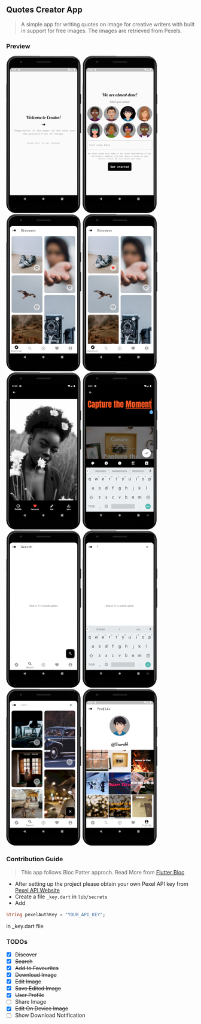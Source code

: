 ## Quotes Creator App
> A simple app for writing quotes on image for creative writers with built in support for free images. The images are retrieved from Pexels.

### Preview

<img src="screenshots/intro.PNG" width="200" />
<img src="screenshots/avatar.PNG" width="200" />
<img src="screenshots/discover.PNG" width="200" />
<img src="screenshots/liked.PNG" width="200" />
<img src="screenshots/details.PNG" width="200" />
<img src="screenshots/editing.PNG" width="200" />
<img src="screenshots/search_uninit.PNG" width="200" />
<img src="screenshots/search_field.PNG" width="200" />
<img src="screenshots/search_result.PNG" width="200" />
<img src="screenshots/profile.PNG" width="200" />

### Contribution Guide

> This app follows Bloc Patter approch. Read More from [Flutter Bloc](https://bloclibrary.dev/#/architecture "Flutter Bloc")

- After setting up the project please obtain your own Pexel API key from [Pexel API Website](https://www.pexels.com/api/ "Pexel API Website")
- Create a file ```_key.dart``` in ```lib/secrets```
- Add
```dart
String pexelAuthKey = "YOUR_API_KEY";
```
in _key.dart file

### TODOs

- [x] ~~Discover~~
- [x] ~~Search~~
- [x] ~~Add to Favourites~~
- [x] ~~Download Image~~
- [x] ~~Edit Image~~
- [x] ~~Save Edited Image~~
- [x] ~~User Profile~~
- [ ] Share Image
- [x] ~~Edit On Device Image~~
- [ ] Show Download Notification